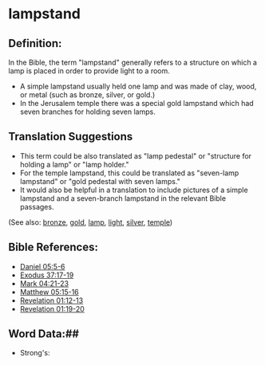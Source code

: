 # lampstand #

## Definition: ##

In the Bible, the term "lampstand" generally refers to a structure on which a lamp is placed in order to provide light to a room.

* A simple lampstand usually held one lamp and was made of clay, wood, or metal (such as bronze, silver, or gold.)
* In the Jerusalem temple there was a special gold lampstand which had seven branches for holding seven lamps.

## Translation Suggestions ##

* This term could be also translated as "lamp pedestal" or "structure for holding a lamp" or "lamp holder."
* For the temple lampstand, this could be translated as "seven-lamp lampstand" or "gold pedestal with seven lamps."
* It would also be helpful in a translation to include pictures of a simple lampstand and a seven-branch lampstand in the relevant Bible passages.

(See also: [bronze](../other/bronze.md), [gold](../other/gold.md), [lamp](../other/lamp.md), [light](../kt/light.md), [silver](../other/silver.md), [temple](../kt/temple.md))

## Bible References: ##

* [Daniel 05:5-6](rc://en/tn/help/dan/05/05)
* [Exodus 37:17-19](rc://en/tn/help/exo/37/17)
* [Mark 04:21-23](rc://en/tn/help/mrk/04/21)
* [Matthew 05:15-16](rc://en/tn/help/mat/05/15)
* [Revelation 01:12-13](rc://en/tn/help/rev/01/12)
* [Revelation 01:19-20](rc://en/tn/help/rev/01/19)

## Word Data:##

* Strong's: 

